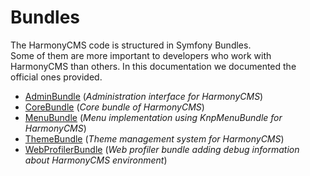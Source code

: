 # Bundles

The HarmonyCMS code is structured in Symfony Bundles.  
Some of them are more important to developers who work with HarmonyCMS than others. In this documentation we documented the official ones provided.

* [AdminBundle](adminbundle/) \(_Administration interface for HarmonyCMS_\)
* [CoreBundle](corebundle/) \(_Core bundle of HarmonyCMS_\)
* [MenuBundle](menubundle/) \(_Menu implementation using KnpMenuBundle for HarmonyCMS_\)
* [ThemeBundle](themebundle/) \(_Theme management system for HarmonyCMS_\)
* [WebProfilerBundle](webprofilerbundle/) \(_Web profiler bundle adding debug information about HarmonyCMS environment_\)

